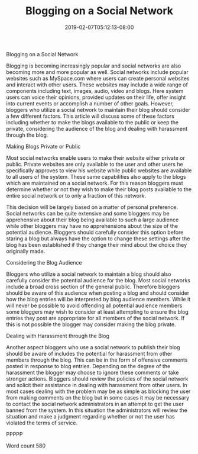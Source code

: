 ﻿---
title: "Blogging on a Social Network"
date: 2019-02-07T05:12:13-08:00
description: "TXT Tips for Web Success"
featured_image: "/images/TXT.jpg"
tags: ["TXT"]
---

Blogging on a Social Network

Blogging is becoming increasingly popular and social networks are also becoming more and more popular as well. Social networks include popular websites such as MySpace.com where users can create personal websites and interact with other users. These websites may include a wide range of components including text, images, audio, video and blogs. Here system users can voice their opinions, provided updates on their life, offer insight into current events or accomplish a number of other goals. However, bloggers who utilize a social network to maintain their blog should consider a few different factors. This article will discuss some of these factors including whether to make the blogs available to the public or keep the private, considering the audience of the blog and dealing with harassment through the blog. 

Making Blogs Private or Public

Most social networks enable users to make their website either private or public. Private websites are only available to the user and other users he specifically approves to view his website while public websites are available to all users of the system. These same capabilities also apply to the blogs which are maintained on a social network. For this reason bloggers must determine whether or not they wish to make their blog posts available to the entire social network or to only a fraction of this network. 

This decision will be largely based on a matter of personal preference. Social networks can be quite extensive and some bloggers may be apprehensive about their blog being available to such a large audience while other bloggers may have no apprehensions about the size of the potential audience. Bloggers should carefully consider this option before staring a blog but always have the option to change these settings after the blog has been established if they change their mind about the choice they originally made. 

Considering the Blog Audience

Bloggers who utilize a social network to maintain a blog should also carefully consider the potential audience for the blog. Most social networks include a broad cross section of the general public. Therefore bloggers should be aware of this audience when posting a blog and should consider how the blog entries will be interpreted by blog audience members. While it will never be possible to avoid offending all potential audience members some bloggers may wish to consider at least attempting to ensure the blog entries they post are appropriate for all members of the social network. If this is not possible the blogger may consider making the blog private.  

Dealing with Harassment through the Blog

Another aspect bloggers who use a social network to publish their blog should be aware of includes the potential for harassment from other members through the blog. This can be in the form of offensive comments posted in response to blog entries. Depending on the degree of the harassment the blogger may choose to ignore these comments or take stronger actions. Bloggers should review the policies of the social network and solicit their assistance in dealing with harassment from other users. In most cases dealing with the problem may be as simple as blocking the user from making comments on the blog but in some cases it may be necessary to contact the social network administrators in an attempt to get the user banned from the system. In this situation the administrators will review the situation and make a judgment regarding whether or not the user has violated the terms of service. 

PPPPP

Word count 580

